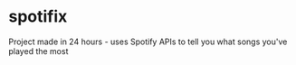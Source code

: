 # spotifix
 Project made in 24 hours - uses Spotify APIs to tell you what songs you've played the most
